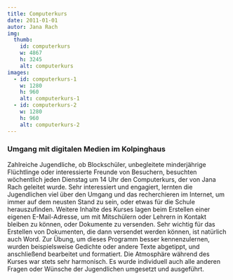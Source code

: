 ```yaml
---
title: Computerkurs
date: 2011-01-01
autor: Jana Rach
img:
  thumb:
    id: computerkurs
    w: 4867
    h: 3245
    alt: computerkurs
images:
  - id: computerkurs-1
    w: 1280
    h: 960
    alt: computerkurs-1
  - id: computerkurs-2
    w: 1280
    h: 960
    alt: computerkurs-2
---
```


<!--mehr-->

### Umgang mit digitalen Medien im Kolpinghaus

Zahlreiche Jugendliche, ob Blockschüler, unbegleitete minderjährige Flüchtlinge oder interessierte Freunde von Besuchern, besuchten wöchentlich jeden Dienstag um 14 Uhr den Computerkurs, der von Jana Rach geleitet wurde. Sehr interessiert und engagiert, lernten die Jugendlichen viel über den Umgang und das recherchieren im Internet, um immer auf dem neusten Stand zu sein, oder etwas für die Schule herauszufinden. Weitere Inhalte des Kurses lagen beim Erstellen einer eigenen E-Mail-Adresse, um mit Mitschülern oder Lehrern in Kontakt bleiben zu können, oder Dokumente zu versenden. Sehr wichtig für das Erstellen von Dokumenten, die dann versendet werden können, ist natürlich auch Word. Zur Übung, um dieses Programm besser kennenzulernen, wurden beispielsweise Gedichte oder andere Texte abgetippt, und anschließend bearbeitet und formatiert. Die Atmosphäre während des Kurses war stets sehr harmonisch. Es wurde individuell auch alle anderen Fragen oder Wünsche der Jugendlichen umgesetzt und ausgeführt.
